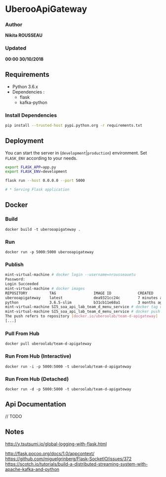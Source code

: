 # UberooApiGateway

### Author
__Nikita ROUSSEAU__
### Updated
__00:00 30/10/2018__

## Requirements

- Python 3.6.x
- Dependencies :
  * flask
  * kafka-python

### Install Dependencies

```bash
pip install --trusted-host pypi.python.org -r requirements.txt
```

## Deployment

You can start the server in (`development`|`production`) environment. Set `FLASK_ENV` according to your needs.

```bash
export FLASK_APP=app.py
export FLASK_ENV=development

flask run --host 0.0.0.0 --port 5000

# * Serving Flask application
```

## Docker

### Build
`docker build -t uberooapigateway .`

### Run
`docker run -p 5000:5000 uberooapigateway`

### Publish
```bash
mint-virtual-machine # docker login --username=nrousseauetu
Password: 
Login Succeeded
mint-virtual-machine # docker images
REPOSITORY          TAG                 IMAGE ID            CREATED             SIZE
uberooapigateway    latest              dea9321cc24c        7 minutes ago       155MB
python              3.6.5-slim          b31cb11e68a1        3 months ago        138MB
mint-virtual-machine SI5_soa_api_lab_team_d_menu_service # docker tag dea9321cc24c uberoolab/team-d-apigateway:latest
mint-virtual-machine SI5_soa_api_lab_team_d_menu_service # docker push uberoolab/team-d-apigateway
The push refers to repository [docker.io/uberoolab/team-d-apigateway]
[...]
```

### Pull From Hub
`docker pull uberoolab/team-d-apigateway`

### Run From Hub (Interactive)
`docker run -i -p 5000:5000 -t uberoolab/team-d-apigateway`

### Run From Hub (Detached)
`docker run -d -p 5000:5000 -t uberoolab/team-d-apigateway`

## Api Documentation

// TODO

## Notes
http://y.tsutsumi.io/global-logging-with-flask.html

http://flask.pocoo.org/docs/1.0/appcontext/
https://github.com/miguelgrinberg/Flask-SocketIO/issues/372
https://scotch.io/tutorials/build-a-distributed-streaming-system-with-apache-kafka-and-python